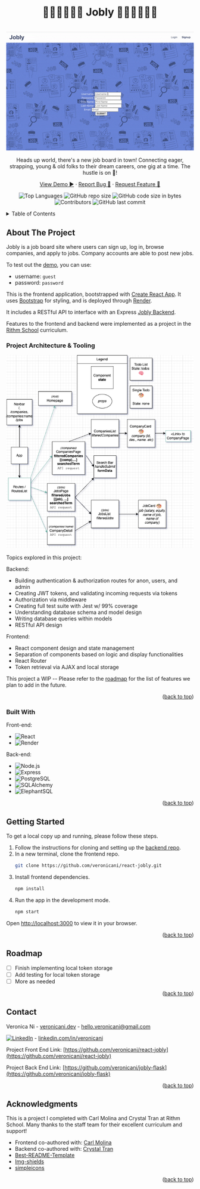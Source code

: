 <!-- Improved compatibility of back to top link: See: https://github.com/othneildrew/Best-README-Template/pull/73 -->
<a name="readme-top"></a>
<!--
*** Thanks for checking out the Best-README-Template. If you have a suggestion
*** that would make this better, please fork the repo and create a pull request
*** or simply open an issue with the tag "enhancement".
*** Don't forget to give the project a star!
*** Thanks again! Now go create something AMAZING! :D
-->


<!-- PROJECT LOGO -->
<h1 align="center">🧑🏾‍🚀👩🏻‍🍳 Jobly 👨🏽‍🏫👩🏼‍🏭</h1>
<br />
<div align="center">
  <!-- To start a screen record on Mac: Shift + Cmd + 5 -->
  <a href="https://github.com/veronicani/react-jobly">
    <img src="jobly/public/jobly-demo.gif" alt="Demo recording">
  </a>
  
  <br />
  
  <p align="center">
    Heads up world, there's a new job board in town! Connecting eager, strapping, young & old folks to their dream careers, one gig at a time. The hustle is on 💼!
  </p>
  <p>
    <a href="https://jobly.veronicani.dev">View Demo ▶️</a>
    ·
    <a href="https://github.com/veronicani/react-jobly/issues">Report Bug 🐛</a>
    ·
    <a href="https://github.com/veronicani/react-jobly/issues">Request Feature 🙏</a>
  </p>
</div>


<!-- PROJECT SHIELDS -->
<!--
*** I'm using markdown "reference style" links for readability.
*** Reference links are enclosed in brackets [ ] instead of parentheses ( ).
*** See the bottom of this document for the declaration of the reference variables
*** for contributors-url, forks-url, etc. This is an optional, concise syntax you may use.
*** https://www.markdownguide.org/basic-syntax/#reference-style-links
-->
<div align="center">

![Top Languages](https://img.shields.io/github/languages/top/veronicani/react-jobly)
![GitHub repo size](https://img.shields.io/github/repo-size/veronicani/react-jobly)
![GitHub code size in bytes](https://img.shields.io/github/languages/code-size/veronicani/react-jobly)
![Contributors](https://img.shields.io/github/contributors/veronicani/react-jobly)
![GitHub last commit](https://img.shields.io/github/last-commit/veronicani/react-jobly)

</div>
<!-- TABLE OF CONTENTS -->
<details>
  <summary>Table of Contents</summary>
  <ol>
    <li>
      <a href="#about-the-project">About The Project</a>
      <ul>
        <li><a href="#built-with">Built With</a></li>
      </ul>
    </li>
    <li>
      <a href="#getting-started">Getting Started</a>
      <ul>
        <li><a href="#prerequisites">Prerequisites</a></li>
        <li><a href="#installation">Installation</a></li>
      </ul>
    </li>
    <li><a href="#roadmap">Roadmap</a></li>
    <li><a href="#contact">Contact</a></li>
    <li><a href="#acknowledgments">Acknowledgments</a></li>
  </ol>
</details>



<!-- ABOUT THE PROJECT -->
## About The Project

<!-- [![Product Name Screen Shot][product-screenshot]](https://example.com) -->

Jobly is a job board site where users can sign up, log in, browse companies, and apply to jobs. Company accounts are able to post new jobs.

To test out the [demo](https://jobly.veronicani.dev), you can use:
- username: `guest`
- password: `password`

This is the frontend application, bootstrapped with [Create React App](https://github.com/facebook/create-react-app). It uses [Bootstrap](https://getbootstrap.com/) for styling, and is deployed through [Render](https://render.com/).

It includes a RESTful API to interface with an Express [Jobly Backend](https://github.com/veronicani/express-jobly).

Features to the frontend and backend were implemented as a project in the [Rithm School](https://www.rithmschool.com/) curriculum.

### Project Architecture & Tooling
![Component diagram](jobly/public/component-diagram.png?raw=true)

Topics explored in this project:

Backend:
- Building authentication & authorization routes for anon, users, and admin
- Creating JWT tokens, and validating incoming requests via tokens
- Authorization via middleware
- Creating full test suite with Jest w/ 99% coverage
- Understanding database schema and model design
- Writing database queries within models
- RESTful API design

Frontend:
- React component design and state management
- Separation of components based on logic and display functionalities
- React Router
- Token retrieval via AJAX and local storage

This project a WIP -- Please refer to the [roadmap](#roadmap) for the list of features we plan to add in the future.

<!-- 
To avoid retyping too much info. Do a search and replace with your text editor for the following: `veronicani`, `react-jobly`, `twitter_handle`, `linkedin_username`, `email_client`, `email`, `project_title`, `project_description` -->

<p align="right">(<a href="#readme-top">back to top</a>)</p>


### Built With

Front-end:
* ![React][React]
* ![Render][Render]

Back-end:
* ![Node.js][Node.js]
* ![Express][Express]
* ![PostgreSQL][PostgreSQL]
* ![SQLAlchemy][SQLAlchemy]
* ![ElephantSQL][ElephantSQL]

<p align="right">(<a href="#readme-top">back to top</a>)</p>


<!-- GETTING STARTED -->
## Getting Started

To get a local copy up and running, please follow these steps.

1. Follow the instructions for cloning and setting up the [backend repo](https://github.com/veronicani/jobly-flask).
2. In a new terminal, clone the frontend repo.
   ```sh
   git clone https://github.com/veronicani/react-jobly.git
   ```
3. Install frontend dependencies.
    ```sh
    npm install
    ```
4. Run the app in the development mode.
    ```sh
    npm start
    ```
  Open [http://localhost:3000](http://localhost:3000) to view it in your browser.


<p align="right">(<a href="#readme-top">back to top</a>)</p>


<!-- ROADMAP -->
## Roadmap

- [ ] Finish implementing local token storage
- [ ] Add testing for local token storage
- [ ] More as needed

<p align="right">(<a href="#readme-top">back to top</a>)</p>


<!-- CONTACT -->
## Contact

Veronica Ni - [veronicani.dev](https://veronicani.dev) - hello.veronicani@gmail.com

[![LinkedIn][linkedin-shield]][linkedin-url] - [linkedin.com/in/veronicani][linkedin-url]

Project Front End Link: [https://github.com/veronicani/react-jobly](https://github.com/veronicani/react-jobly)

Project Back End Link: [https://github.com/veronicani/jobly-flask](https://github.com/veronicani/jobly-flask)

<p align="right">(<a href="#readme-top">back to top</a>)</p>


<!-- ACKNOWLEDGMENTS -->
## Acknowledgments

This is a project I completed with Carl Molina and Crystal Tran at Rithm School. Many thanks to the staff team for their excellent curriculum and support!

* Frontend co-authored with: [Carl Molina](https://github.com/carl-molina)
* Backend co-authored with: [Crystal Tran](https://github.com/crystal-tran)
* [Best-README-Template](https://github.com/othneildrew/Best-README-Template)
* [Img-shields](https://shields.io)
* [simpleicons](https://simpleicons.org/)

<p align="right">(<a href="#readme-top">back to top</a>)</p>


<!-- MARKDOWN LINKS & IMAGES -->
<!-- https://www.markdownguide.org/basic-syntax/#reference-style-links -->
[linkedin-shield]: https://img.shields.io/badge/-LinkedIn-black.svg?style=for-the-badge&logo=linkedin&colorB=555
[linkedin-url]: https://linkedin.com/in/veronicani

[React]: https://img.shields.io/badge/React-20232A?style=for-the-badge&logo=react&logoColor=61DAFB
[Bootstrap]: https://img.shields.io/badge/Bootstrap-563D7C?style=for-the-badge&logo=bootstrap&logoColor=white  
[JQuery]: https://img.shields.io/badge/jQuery-0769AD?style=for-the-badge&logo=jquery&logoColor=white
[Render]: https://img.shields.io/badge/Render-000000?style=for-the-badge&logo=render&logoColor=white
[PostgreSQL]: https://img.shields.io/badge/PostgreSQL-4169E1?style=for-the-badge&logo=postgresql&logoColor=white
[SQLAlchemy]: https://img.shields.io/badge/SQLAlchemy-D71F00?style=for-the-badge&logo=sqlalchemy&logoColor=white
[ElephantSQL]: https://img.shields.io/badge/ElephantSQL-96D3F4?style=for-the-badge&logo=elephantsql&logoColor=white
[Express]: https://img.shields.io/badge/Express-000000?style=for-the-badge&logo=express&logoColor=white
[Node.js]: https://img.shields.io/badge/Node.js-339933?style=for-the-badge&logo=node.js&logoColor=white

